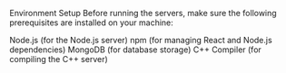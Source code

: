 Environment Setup
Before running the servers, make sure the following prerequisites are installed on your machine:

Node.js (for the Node.js server)
npm (for managing React and Node.js dependencies)
MongoDB (for database storage)
C++ Compiler (for compiling the C++ server)
